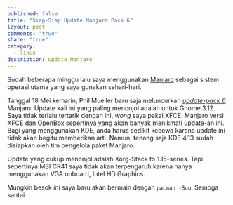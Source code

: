 ```yaml
---
published: false
title: "Siap-Siap Update Manjaro Pack 6"
layout: post
comments: "true"
share: "true"
category: 
  - linux
description: Update Manjaro
---
```


Sudah beberapa minggu lalu saya menggunakan [Manjaro][manjaro] sebagai sistem operasi utama yang saya gunakan sehari-hari.

Tanggal 18 Mei kemarin, Phil Mueller baru saja meluncurkan [*update-pack 6*][mupdate] Manjaro. Update kali ini yang paling menonjol adalah untuk Gnome 3.12. Saya tidak terlalu tertarik dengan ini, *wong* saya pakai XFCE. Manjaro versi XFCE dan OpenBox sepertinya yang akan banyak menikmati update-an ini. Bagi yang menggunakan KDE, anda harus sedikit kecewa karena update ini tidak akan begitu memberikan arti. Namun, tenang saja KDE 4.13 sudah disiapkan oleh tim pengelola paket Manjaro.

Update yang cukup menonjol adalah Xorg-Stack to 1.15-series. Tapi sepertinya MSI CR41 saya tidak akan terpengaruh karena hanya menggunakan VGA onboard, Intel HD Graphics.

Mungkin besok ini saya baru akan bermain dengan `pacman -Suu`. Semoga santai ..

[manjaro]: http://manjaro.org
[mupdate]: http://manjaro.org/2014/05/18/update-pack-6-online-now/